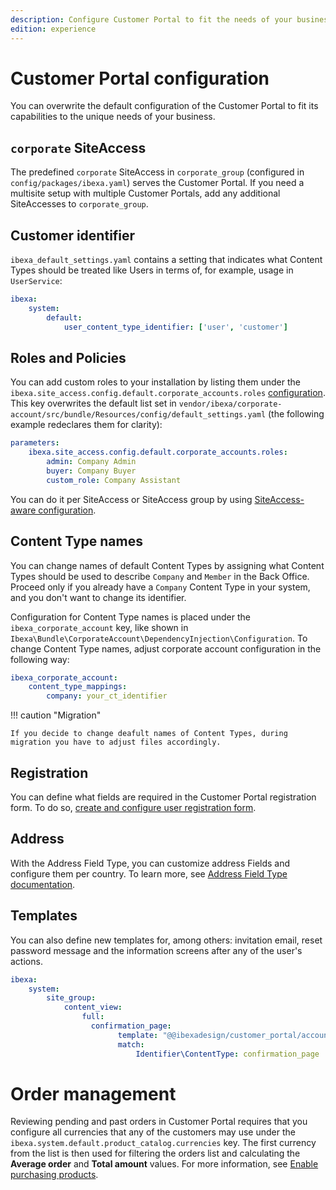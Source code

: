 ```yaml
---
description: Configure Customer Portal to fit the needs of your business.
edition: experience
---
```


# Customer Portal configuration

You can overwrite the default configuration of the Customer Portal
to fit its capabilities to the unique needs of your business.

## `corporate` SiteAccess

The predefined `corporate` SiteAccess in `corporate_group`
(configured in `config/packages/ibexa.yaml`) serves the Customer Portal.
If you need a multisite setup with multiple Customer Portals,
add any additional SiteAccesses to `corporate_group`.

## Customer identifier

`ibexa_default_settings.yaml` contains a setting that indicates what Content Types should be treated like Users in terms of, for example, usage in `UserService`:

```yaml
ibexa:
    system:
        default:
            user_content_type_identifier: ['user', 'customer']
```

## Roles and Policies

You can add custom roles to your installation
by listing them under the `ibexa.site_access.config.default.corporate_accounts.roles` [configuration](configuration.md#configuration-files).
This key overwrites the default list set in `vendor/ibexa/corporate-account/src/bundle/Resources/config/default_settings.yaml` (the following example redeclares them for clarity):

```yaml
parameters:
    ibexa.site_access.config.default.corporate_accounts.roles:
        admin: Company Admin
        buyer: Company Buyer
        custom_role: Company Assistant
```

You can do it per SiteAccess or SiteAccess group by using [SiteAccess-aware configuration](siteaccess_aware_configuration.md).

## Content Type names

You can change names of default Content Types by assigning what
Content Types should be used to describe `Company` and `Member` in the Back Office.
Proceed only if you already have a `Company` Content Type in your system, and you don't want to change its identifier.

Configuration for Content Type names is placed under the `ibexa_corporate_account` key,
like shown in `Ibexa\Bundle\CorporateAccount\DependencyInjection\Configuration`.
To change Content Type names, adjust corporate account configuration in the following way:

```yaml
ibexa_corporate_account:
    content_type_mappings:
        company: your_ct_identifier
```

!!! caution "Migration"

    If you decide to change deafult names of Content Types, during migration you have to adjust files accordingly.


## Registration

You can define what fields are required in the Customer Portal registration form.
To do so, [create and configure user registration form](create_user_registration_form.md).

## Address

With the Address Field Type, you can customize address Fields and configure them per country.
To learn more, see [Address Field Type documentation](addressfield.md).

## Templates

You can also define new templates for, among others: invitation email,
reset password message and the information screens after any of the user's actions.

```yaml
ibexa:
    system:
        site_group:
            content_view:
                full:
                  confirmation_page:
                        template: "@@ibexadesign/customer_portal/account/forgot_password/confirmation_page.html.twig"
                        match:
                            Identifier\ContentType: confirmation_page
```

# Order management

Reviewing pending and past orders in Customer Portal requires that you configure all currencies that any of the customers may use under the `ibexa.system.default.product_catalog.currencies` key. 
The first currency from the list is then used for filtering the orders list and calculating the **Average order** and **Total amount** values.
For more information, see [Enable purchasing products](https://doc.ibexa.co/en/latest/pim/enable_purchasing_products/).
